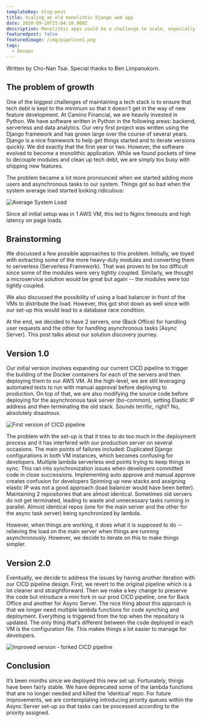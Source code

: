 ```yaml
---
templateKey: blog-post
title: Scaling an old monolithic Django web app
date: 2020-09-10T15:04:10.000Z
description: Monolithic apps could be a challenge to scale, especially one that's ladden with technical debt. This is how we did it!
featuredpost: false
featuredimage: /img/pipeline1.png
tags:
  - Devops
---
```

Written by Cho-Nan Tsai. Special thanks to Ben Limpanukorn.

## The problem of growth

One of the biggest challenges of maintaining a tech stack is to ensure that tech debt is kept to the minimum so that it doesn't get in the way of new feature development. At Camino Financial, we are heavily invested in Python. We have software written in Python in the following areas: backend, serverless and data analytics. Our very first project was written using the Django framework and has grown large over the course of several years. Django is a nice framework to help get things started and to iterate versions quickly. We did exactly that the first year or two. However, the software evolved to become a monolithic application. While we found pockets of time to decouple modules and clean up tech debt, we are simply too busy with shipping new features.

The problem became a lot more pronounced when we started adding more users and asynchronous tasks to our system. Things got so bad when the system average load started looking ridiculous:

![Average System Load](/img/avg-load.png)

Since all initial setup was in 1 AWS VM, this led to Nginx timeouts and high latency on page loads.

## Brainstorming

We discussed a few possible approaches to this problem. Initially, we toyed with extracting some of the more heavy-duty modules and converting them to serverless (Serverless Framework). That was proven to be too difficult since some of the modules were very tightly coupled. Similarly, we thought a microservice solution would be great but again -- the modules were too tightly coupled.

We also discussed the possibility of using a load balancer in front of the VMs to distribute the load. However, this got shot down as well since with our set-up this would lead to a database race condition.

At the end, we decided to have 2 servers, one (Back Office) for handling user requests and the other for handling asynchronous tasks (Async Server). This post talks about our solution discovery journey.


## Version 1.0

Our initial version involves expanding our current CICD pipeline to trigger the building of the Docker containers for each of the servers and then deploying them to our AWS VM. At the high-level, we are still leveraging automated tests to run with manual approval before deploying to production. On top of that, we are also modifying the source code before deploying for the asynchronous task server (bo-common), setting Elastic IP address and then terminating the old stack. Sounds terrific, right? No, absolutely disastrous. 

![First version of CICD pipeline](/img/pipeline1.png)

The problem with the set-up is that it tries to do too much in the deployment process and it has interfered with our production server on several occasions. The main points of failures included:
Duplicated Django configurations in both VM instances, which becomes confusing for developers.
Multiple lambda serverless end points trying to keep things in sync. This ran into synchronization issues when developers committed code in close successions.
Implementing auto approve and manual approve creates confusion for developers
Spinning up new stacks and assigning elastic IP was not a good approach (load balancer would have been better).
Maintaining 2 repositories that are almost identical.
Sometimes old servers do not get terminated, leading to waste and unnecessary tasks running in parallel.
Almost identical repos (one for the main server and the other for the async task server) being synchronized by lambda.

However, when things are working, it does what it is supposed to do -- relieving the load on the main server when things are running asynchronously. However, we decide to iterate on this to make things simpler.

## Version 2.0

Eventually, we decide to address the issues by having another iteration with our CICD pipeline design. First, we revert to the original pipeline which is a lot cleaner and straightforward. Then we make a key change to preserve the code but introduce a mini fork in our prod CICD pipeline, one for Back Office and another for Async Server. The nice thing about this approach is that we longer need multiple lambda functions for code synching and deployment. Everything is triggered from the top when the repository is updated. The only thing that’s different between the code deployed in each VM is the configuration file. This makes things a lot easier to manage for developers.

![Improved version - forked CICD pipeline](/img/pipeline2.png)

## Conclusion

It’s been months since we deployed this new set up. Fortunately, things have been fairly stable. We have deprecated some of the lambda functions that are no longer needed and killed the ‘identical’ repo. For future improvements, we are contemplating introducing priority queues within the Async Server set-up so that tasks can be processed according to the priority assigned.


